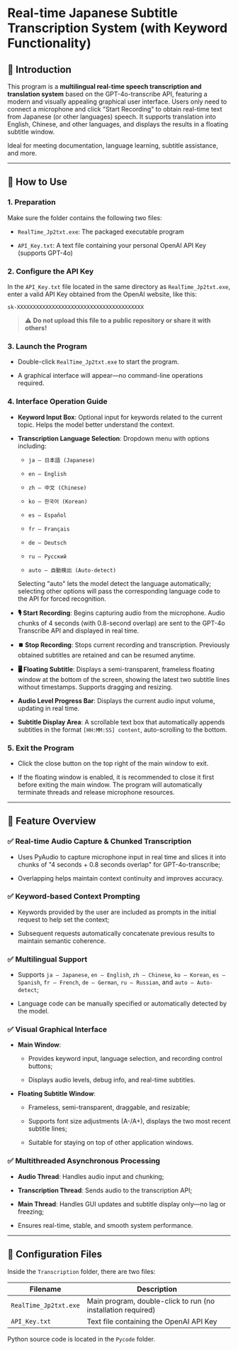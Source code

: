 # Real-time Japanese Subtitle Transcription System (with Keyword Functionality)

## 🧩 Introduction

This program is a **multilingual real-time speech transcription and translation system** based on the GPT-4o-transcribe API, featuring a modern and visually appealing graphical user interface. Users only need to connect a microphone and click "Start Recording" to obtain real-time text from Japanese (or other languages) speech. It supports translation into English, Chinese, and other languages, and displays the results in a floating subtitle window.

Ideal for meeting documentation, language learning, subtitle assistance, and more.

---

## 🚀 How to Use

### 1. Preparation

Make sure the folder contains the following two files:

- `RealTime_Jp2txt.exe`: The packaged executable program

- `API_Key.txt`: A text file containing your personal OpenAI API Key (supports GPT-4o)

### 2. Configure the API Key

In the `API_Key.txt` file located in the same directory as `RealTime_Jp2txt.exe`, enter a valid API Key obtained from the OpenAI website, like this:

```
sk-XXXXXXXXXXXXXXXXXXXXXXXXXXXXXXXXXXXXXXXX
```

> ⚠️ **Do not upload this file to a public repository or share it with others!**

### 3. Launch the Program

- Double-click `RealTime_Jp2txt.exe` to start the program.

- A graphical interface will appear—no command-line operations required.

### 4. Interface Operation Guide

- **Keyword Input Box**: Optional input for keywords related to the current topic. Helps the model better understand the context.

- **Transcription Language Selection**: Dropdown menu with options including:
  
  - `ja – 日本語 (Japanese)`
  
  - `en – English`
  
  - `zh – 中文 (Chinese)`
  
  - `ko – 한국어 (Korean)`
  
  - `es – Español`
  
  - `fr – Français`
  
  - `de – Deutsch`
  
  - `ru – Русский`
  
  - `auto – 自動検出 (Auto-detect)`
  
  Selecting "auto" lets the model detect the language automatically; selecting other options will pass the corresponding language code to the API for forced recognition.

- **🎙️ Start Recording**: Begins capturing audio from the microphone. Audio chunks of 4 seconds (with 0.8-second overlap) are sent to the GPT-4o Transcribe API and displayed in real time.

- **⏹️ Stop Recording**: Stops current recording and transcription. Previously obtained subtitles are retained and can be resumed anytime.

- **🖥️ Floating Subtitle**: Displays a semi-transparent, frameless floating window at the bottom of the screen, showing the latest two subtitle lines without timestamps. Supports dragging and resizing.

- **Audio Level Progress Bar**: Displays the current audio input volume, updating in real time.

- **Subtitle Display Area**: A scrollable text box that automatically appends subtitles in the format `[HH:MM:SS] content`, auto-scrolling to the bottom.

### 5. Exit the Program

- Click the close button on the top right of the main window to exit.

- If the floating window is enabled, it is recommended to close it first before exiting the main window. The program will automatically terminate threads and release microphone resources.

---

## 🧠 Feature Overview

### ✅ Real-time Audio Capture & Chunked Transcription

- Uses PyAudio to capture microphone input in real time and slices it into chunks of "4 seconds + 0.8 seconds overlap" for GPT-4o-transcribe;

- Overlapping helps maintain context continuity and improves accuracy.

### ✅ Keyword-based Context Prompting

- Keywords provided by the user are included as prompts in the initial request to help set the context;

- Subsequent requests automatically concatenate previous results to maintain semantic coherence.

### ✅ Multilingual Support

- Supports `ja – Japanese`, `en – English`, `zh – Chinese`, `ko – Korean`, `es – Spanish`, `fr – French`, `de – German`, `ru – Russian`, and `auto – Auto-detect`;

- Language code can be manually specified or automatically detected by the model.

### ✅ Visual Graphical Interface

- **Main Window**:
  
  - Provides keyword input, language selection, and recording control buttons;
  
  - Displays audio levels, debug info, and real-time subtitles.

- **Floating Subtitle Window**:
  
  - Frameless, semi-transparent, draggable, and resizable;
  
  - Supports font size adjustments (A-/A+), displays the two most recent subtitle lines;
  
  - Suitable for staying on top of other application windows.

### ✅ Multithreaded Asynchronous Processing

- **Audio Thread**: Handles audio input and chunking;

- **Transcription Thread**: Sends audio to the transcription API;

- **Main Thread**: Handles GUI updates and subtitle display only—no lag or freezing;

- Ensures real-time, stable, and smooth system performance.

---

## 📂 Configuration Files

Inside the `Transcription` folder, there are two files:

| Filename              | Description                                                  |
| --------------------- | ------------------------------------------------------------ |
| `RealTime_Jp2txt.exe` | Main program, double-click to run (no installation required) |
| `API_Key.txt`         | Text file containing the OpenAI API Key                      |

Python source code is located in the `Pycode` folder.
